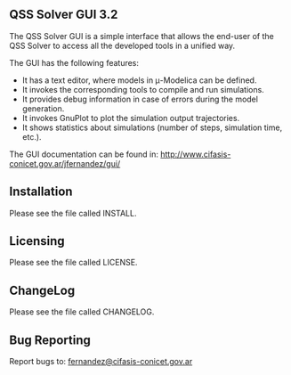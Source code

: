 QSS Solver GUI 3.2
--------------

The QSS Solver GUI is a simple interface that allows the end-user
of the QSS Solver to access all the developed tools in a
unified way.

The GUI has the following features:

  * It has a text editor, where models in μ-Modelica can be defined.
  * It invokes the corresponding tools to compile and run simulations.
  * It provides debug information in case of errors during the model generation.
  * It invokes GnuPlot to plot the simulation output trajectories.
  * It shows statistics about simulations (number of steps, simulation time,
etc.).

The GUI documentation can be found in:
http://www.cifasis-conicet.gov.ar/jfernandez/gui/

Installation
------------

Please see the file called INSTALL. 
			   
Licensing
---------

Please see the file called LICENSE.


ChangeLog
----------

Please see the file called CHANGELOG.

Bug Reporting
-------------

Report bugs to: fernandez@cifasis-conicet.gov.ar

